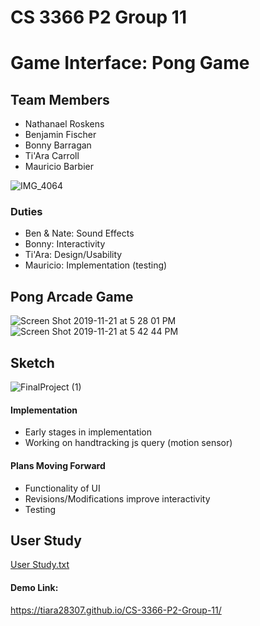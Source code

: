 # CS 3366 P2 Group 11
# Game Interface: Pong Game 

## Team Members
 - Nathanael Roskens
 - Benjamin Fischer
 - Bonny Barragan
 - Ti'Ara Carroll
 - Mauricio Barbier

![IMG_4064](https://user-images.githubusercontent.com/36643475/69385048-baa75900-0c83-11ea-8903-56f9a601aeca.jpg)

### Duties 
- Ben & Nate: Sound Effects
- Bonny: Interactivity 
- Ti'Ara: Design/Usability
- Mauricio: Implementation (testing)

## Pong Arcade Game
![Screen Shot 2019-11-21 at 5 28 01 PM](https://user-images.githubusercontent.com/36643475/69385468-0c041800-0c85-11ea-897b-6e3886f89e8b.png)
![Screen Shot 2019-11-21 at 5 42 44 PM](https://user-images.githubusercontent.com/36643475/69385869-63ef4e80-0c86-11ea-9fef-4eae30859089.png)

## Sketch
![FinalProject (1)](https://user-images.githubusercontent.com/36643475/69385739-f5aa8c00-0c85-11ea-93fc-d8c065eac48d.png)

#### Implementation
- Early stages in implementation
- Working on handtracking js query (motion sensor)

#### Plans Moving Forward
- Functionality of UI
- Revisions/Modifications improve interactivity
- Testing 

## User Study
[User Study.txt](https://github.com/tiara28307/CS-3366-P2-Group-11/files/3912164/User.Study.txt)

#### Demo Link:
https://tiara28307.github.io/CS-3366-P2-Group-11/
